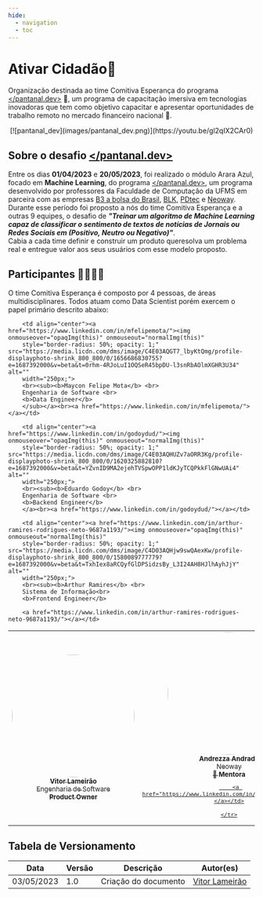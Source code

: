 ```yaml
---
hide:
  - navigation
  - toc
---
```



# Ativar Cidadão🌟

Organização destinada ao time Comitiva Esperança do programa [</pantanal.dev\>](https://pantanal.dev) 🚀, um programa de capacitação imersiva em tecnologias inovadoras que tem como objetivo capacitar e apresentar oportunidades de trabalho remoto no mercado financeiro nacional 💼. <br>


  <center>[![pantanal_dev](images/pantanal_dev.png)](https://youtu.be/gl2qIX2CAr0)</center>


## **Sobre o desafio [</pantanal.dev\>](https://pantanal.dev)**

Entre os dias **01/04/2023** e **20/05/2023**, foi realizado o módulo Arara Azul, focado em **Machine Learning**, do programa [</pantanal.dev\>](https://pantanal.dev), um programa desenvolvido por professores da Faculdade de Computação da UFMS em parceira com as empresas [B3 a bolsa do Brasil](https://www.linkedin.com/company/b3_oficial/), [BLK](https://www.linkedin.com/company/blk-b3/), [PDtec](https://www.linkedin.com/company/pdtec-b3/) e [Neoway](https://www.linkedin.com/company/neoway/). <br>
Durante esse período foi proposto a nós do time Comitiva Esperança e a outras 9 equipes, o desafio de ***"Treinar um algoritmo de Machine Learning capaz de classificar o sentimento de textos de notícias de Jornais ou Redes Sociais em (Positivo, Neutro ou Negativo)"***. <br> 
Cabia a cada time definir e construir um produto queresolva um problema real e entregue valor aos seus usuários com esse modelo proposto. <br>

## **Participantes** 🙋‍♀️🙋‍♂️

O time Comitiva Esperança é composto por 4 pessoas, de áreas multidisciplinares. Todos atuam como Data Scientist porém exercem o papel primário descrito abaixo:
<div class="md-typeset__scrollwrap"><div class="md-typeset__table"><table>
    <tbody>
    <tr>
        <td align="center"><a href="https://www.linkedin.com/in/vitor-lameirao/"><img onmouseover="opaqImg(this)" onmouseout="normalImg(this)"
        style="border-radius: 50%; opacity: 1;" src="https://media.licdn.com/dms/image/C4D03AQFcdqS2mWAK4g/profile-displayphoto-shrink_800_800/0/1624376395242?e=1687392000&v=beta&t=hXeb9UZHzelf-kjNpYv43ryYV2sR6yQxoOaMKBn14q0" alt=""
        width="250px;">
        <br><sub><b>Vitor Lameirão</b> <br>
        Engenharia de Software <br>
        <b>Product Owner</b>
        </sub></a><br><a href="https://www.linkedin.com/in/vitor-lameirao/""></a></td>

        <td align="center"><a href="https://www.linkedin.com/in/mfelipemota/"><img onmouseover="opaqImg(this)" onmouseout="normalImg(this)"
        style="border-radius: 50%; opacity: 1;" src="https://media.licdn.com/dms/image/C4E03AQGT7_lbyKtQmg/profile-displayphoto-shrink_800_800/0/1656686830755?e=1687392000&v=beta&t=0rhm-4RJoLuI1OQSeR45bpDU-l3snRbAOlmXGHR3U34" alt=""
        width="250px;">
        <br><sub><b>Maycon Felipe Mota</b> <br>
        Engenharia de Software <br>
        <b>Data Engineer</b>
        </sub></a><br><a href="https://www.linkedin.com/in/mfelipemota/"></a></td>

        <td align="center"><a href="https://www.linkedin.com/in/godoydud/"><img onmouseover="opaqImg(this)" onmouseout="normalImg(this)"
        style="border-radius: 50%; opacity: 1;" src="https://media.licdn.com/dms/image/C4E03AQHUZv7aORR3Kg/profile-displayphoto-shrink_800_800/0/1620325882810?e=1687392000&v=beta&t=YZvnID9MA2ejehTVSpwOPP1ldKJyTCQPkkFlGNwUAi4" alt=""
        width="250px;">
        <br><sub><b>Eduardo Godoy</b> <br>
        Engenharia de Software <br>
        <b>Backend Engineer</b>
        </a><br><a href="https://www.linkedin.com/in/godoydud/"></a></td>

        <td align="center"><a href="https://www.linkedin.com/in/arthur-ramires-rodrigues-neto-9687a1193/"><img onmouseover="opaqImg(this)" onmouseout="normalImg(this)"
        style="border-radius: 50%; opacity: 1;" src="https://media.licdn.com/dms/image/C4D03AQHjw9swQAexKw/profile-displayphoto-shrink_800_800/0/1580089777779?e=1687392000&v=beta&t=TxhIex8aRCQyfGlDPSidzsBy_L3I24AH8HJlhAyhJjY" alt=""
        width="250px;">
        <br><sub><b>Arthur Ramires</b> <br>
        Sistema de Informação<br>
        <b>Frontend Engineer</b>

        <a href="https://www.linkedin.com/in/arthur-ramires-rodrigues-neto-9687a1193/"></a></td>


  <td align="center"><a href="https://www.linkedin.com/in/andrezzaandrade//"><img onmouseover="opaqImg(this)" onmouseout="normalImg(this)"
        style="border-radius: 50%; opacity: 1;" src="https://media.licdn.com/dms/image/C4D03AQHxWdRpyFIfcw/profile-displayphoto-shrink_800_800/0/1661129737600?e=1687392000&v=beta&t=AYX5twC6sN4zh4R2NREZv8j3m0--BXnISCQOFJb25wc" alt=""
        width="250px;">
        <br><sub><b>Andrezza Andrade</b> <br>
        Neoway<br>
        <b>👑 Mentora</b>

        <a href="https://www.linkedin.com/in/andrezzaandrade/"></a></td>

    </tr>
  </tbody>
  </table>
  </div>
  </div>

## Tabela de Versionamento
<div class="md-typeset__scrollwrap">
  <div class="md-typeset__table">
    <table>
      <thead>
        <tr>
          <th>Data</th>
          <th>Versão</th>
          <th>Descrição</th>
          <th>Autor(es)</th>
        </tr>
      </thead>
    <tbody>
      <tr>
        <td>03/05/2023</td>
        <td>1.0</td>
        <td>Criação do documento</td>
        <td><a href="https://www.linkedin.com/in/vitor-lameirao/">Vitor Lameirão</a>
        </td>
      </tr>
    </tbody>
  </table>
</div>
</div>
